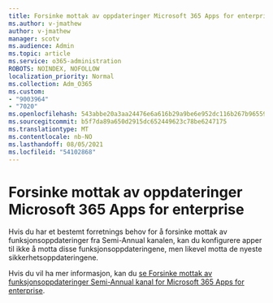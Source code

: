 ```yaml
---
title: Forsinke mottak av oppdateringer Microsoft 365 Apps for enterprise
ms.author: v-jmathew
author: v-jmathew
manager: scotv
ms.audience: Admin
ms.topic: article
ms.service: o365-administration
ROBOTS: NOINDEX, NOFOLLOW
localization_priority: Normal
ms.collection: Adm_O365
ms.custom:
- "9003964"
- "7020"
ms.openlocfilehash: 543abbe20a3aa24476e6a616b29a9be6e952dc116b267b965597006d9413e02c
ms.sourcegitcommit: b5f7da89a650d2915dc652449623c78be6247175
ms.translationtype: MT
ms.contentlocale: nb-NO
ms.lasthandoff: 08/05/2021
ms.locfileid: "54102868"
---
```

# <a name="delay-receiving-updates-to-microsoft-365-apps-for-enterprise"></a>Forsinke mottak av oppdateringer Microsoft 365 Apps for enterprise

Hvis du har et bestemt forretnings behov for å forsinke mottak av funksjonsoppdateringer fra Semi-Annual kanalen, kan du konfigurere apper til ikke å motta disse funksjonsoppdateringene, men likevel motta de nyeste sikkerhetsoppdateringene.

Hvis du vil ha mer informasjon, kan du [se Forsinke mottak av funksjonsoppdateringer Semi-Annual kanal for Microsoft 365 Apps for enterprise](https://go.microsoft.com/fwlink/?linkid=2109533).
